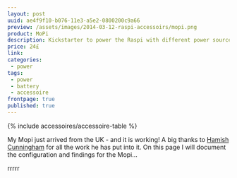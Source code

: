 ```yaml
---
layout: post
uuid: ae4f9f10-b076-11e3-a5e2-0800200c9a66
preview: /assets/images/2014-03-12-raspi-accessoirs/mopi.png
product: MoPi
description: Kickstarter to power the Raspi with different power sources + power switch.
price: 24£
link:
categories:
 - power
tags:
 - power
 - battery
 - accessoire
frontpage: true
published: true
---
```



{% include accessoires/accessoire-table %}

My Mopi just arrived from the UK - and it is working! A big thanks to <a href="https://www.kickstarter.com/profile/hamishcunningham">Hamish Cunningham</a> for all the work he has put into it. On this page I will document the configuration and findings for the Mopi...

rrrrr